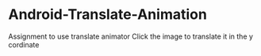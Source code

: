 # Android-Translate-Animation
Assignment to use translate animator
Click the image to translate it in the y cordinate
